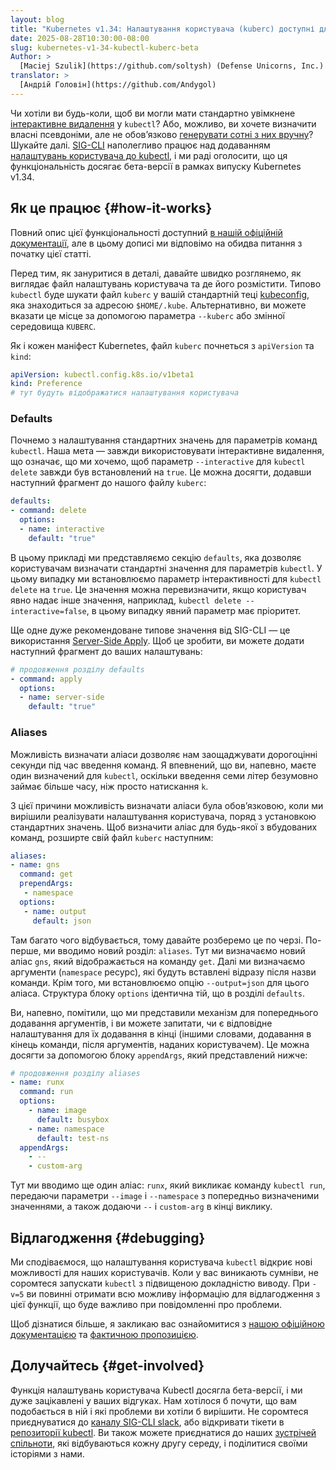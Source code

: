 ```yaml
---
layout: blog
title: "Kubernetes v1.34: Налаштування користувача (kuberc) доступні для тестування в kubectl 1.34"
date: 2025-08-28T10:30:00-08:00
slug: kubernetes-v1-34-kubectl-kuberc-beta
Author: >
  [Maciej Szulik](https://github.com/soltysh) (Defense Unicorns, Inc.)
translator: >
  [Андрій Головін](https://github.com/Andygol)
---
```


Чи хотіли ви будь-коли, щоб ви могли мати стандартно увімкнене [інтерактивне видалення](https://kep.k8s.io/3895) у `kubectl`? Або, можливо, ви хочете визначити власні псевдоніми, але не обовʼязково [генерувати сотні з них вручну](https://github.com/ahmetb/kubectl-aliases)? Шукайте далі. [SIG-CLI](https://git.k8s.io/community/sig-cli/) наполегливо працює над додаванням [налаштувань користувача до kubectl](https://kep.k8s.io/3104), і ми раді оголосити, що ця функціональність досягає бета-версії в рамках випуску Kubernetes v1.34.

## Як це працює {#how-it-works}

Повний опис цієї функціональності доступний [в нашій офіційній документації](/docs/reference/kubectl/kuberc/), але в цьому дописі ми відповімо на обидва питання з початку цієї статті.

Перед тим, як зануритися в деталі, давайте швидко розглянемо, як виглядає файл налаштувань користувача та де його розмістити. Типово `kubectl` буде шукати файл `kuberc` у вашій стандартній теці [kubeconfig](/docs/concepts/configuration/organize-cluster-access-kubeconfig/), яка знаходиться за адресою `$HOME/.kube`. Альтернативно, ви можете вказати це місце за допомогою параметра `--kuberc` або змінної середовища `KUBERC`.

Як і кожен маніфест Kubernetes, файл `kuberc` почнеться з `apiVersion` та `kind`:

```yaml
apiVersion: kubectl.config.k8s.io/v1beta1
kind: Preference
# тут будуть відображатися налаштування користувача
```

### Defaults

Почнемо з налаштування стандартних значень для параметрів команд `kubectl`. Наша мета — завжди використовувати інтерактивне видалення, що означає, що ми хочемо, щоб параметр `--interactive` для `kubectl delete` завжди був встановлений на `true`. Це можна досягти, додавши наступний фрагмент до нашого файлу `kuberc`:

```yaml
defaults:
- command: delete
  options:
  - name: interactive
    default: "true"
```

В цьому прикладі ми представляємо секцію `defaults`, яка дозволяє користувачам визначати стандартні значення для параметрів `kubectl`. У цьому випадку ми встановлюємо параметр інтерактивності для `kubectl delete` на `true`. Це значення можна перевизначити, якщо користувач явно надає інше значення, наприклад, `kubectl delete --interactive=false`, в цьому випадку явний параметр має пріоритет.

Ще одне дуже рекомендоване типове значення від SIG-CLI — це використання [Server-Side Apply](/docs/reference/using-api/server-side-apply/). Щоб це зробити, ви можете додати наступний фрагмент до ваших налаштувань:

```yaml
# продовження розділу defaults
- command: apply
  options:
  - name: server-side
    default: "true"
```

### Aliases

Можливість визначати аліаси дозволяє нам заощаджувати дорогоцінні секунди під час введення команд. Я впевнений, що ви, напевно, маєте один визначений для `kubectl`, оскільки введення семи літер безумовно займає більше часу, ніж просто натискання `k`.

З цієї причини можливість визначати аліаси була обовʼязковою, коли ми вирішили реалізувати налаштування користувача, поряд з установкою стандартних значень. Щоб визначити аліас для будь-якої з вбудованих команд, розширте свій файл `kuberc` наступним:

```yaml
aliases:
- name: gns
  command: get
  prependArgs:
   - namespace
  options:
   - name: output
     default: json
```

Там багато чого відбувається, тому давайте розберемо це по черзі. По-перше, ми вводимо новий розділ: `aliases`. Тут ми визначаємо новий аліас `gns`, який відображається на команду `get`. Далі ми визначаємо аргументи (`namespace` ресурс), які будуть вставлені відразу після назви команди. Крім того, ми встановлюємо опцію `--output=json` для цього аліаса. Структура блоку `options` ідентична тій, що в розділі `defaults`.

Ви, напевно, помітили, що ми представили механізм для попереднього додавання аргументів, і ви можете запитати, чи є відповідне налаштування для їх додавання в кінці (іншими словами, додавання в кінець команди, після аргументів, наданих користувачем). Це можна досягти за допомогою блоку `appendArgs`, який представлений нижче:

```yaml
# продовження розділу aliases
- name: runx
  command: run
  options:
    - name: image
      default: busybox
    - name: namespace
      default: test-ns
  appendArgs:
    - --
    - custom-arg
```

Тут ми вводимо ще один аліас: `runx`, який викликає команду `kubectl run`, передаючи параметри `--image` і `--namespace` з попередньо визначеними значеннями, а також додаючи `--` і `custom-arg` в кінці виклику.

## Відлагодження {#debugging}

Ми сподіваємося, що налаштування користувача `kubectl` відкриє нові можливості для наших користувачів. Коли у вас виникають сумніви, не соромтеся запускати `kubectl` з підвищеною докладністю виводу. При `-v=5` ви повинні отримати всю можливу інформацію для відлагодження з цієї функції, що буде важливо при повідомленні про проблеми.

Щоб дізнатися більше, я закликаю вас ознайомитися з [нашою офіційною документацією](/docs/reference/kubectl/kuberc/) та [фактичною пропозицією](https://git.k8s.io/enhancements/keps/sig-cli/3104-introduce-kuberc/README.md).

## Долучайтесь {#get-involved}

Функція налаштувань користувача Kubectl досягла бета-версії, і ми дуже зацікавлені у ваших відгуках. Нам хотілося б почути, що вам подобається в ній і які проблеми ви хотіли б вирішити. Не соромтеся приєднуватися до [каналу SIG-CLI slack](https://kubernetes.slack.com/archives/C2GL57FJ4), або відкривати тікети в [репозиторії kubectl](https://git.k8s.io/kubectl/). Ви також можете приєднатися до наших [зустрічей спільноти](https://git.k8s.io/community/sig-cli/#meetings), які відбуваються кожну другу середу, і поділитися своїми історіями з нами.
